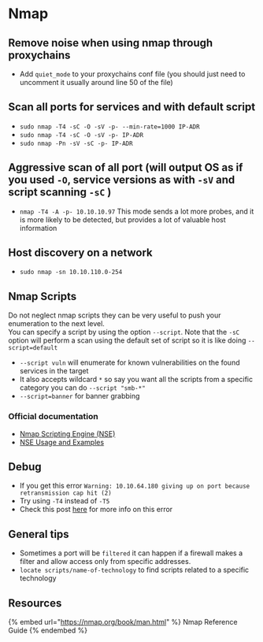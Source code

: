 # Nmap

## Remove noise when using nmap through proxychains

- Add `quiet_mode` to your proxychains conf file (you should just need to uncomment it usually around line 50 of the file)

## Scan all ports for services and with default script

- `sudo nmap -T4 -sC -O -sV -p- --min-rate=1000 IP-ADR`
- `sudo nmap -T4 -sC -O -sV -p- IP-ADR`
- `sudo nmap -Pn -sV -sC -p- IP-ADR`

## Aggressive scan of all port (will output OS as if you used `-O`, service versions as with `-sV` and script scanning `-sC` )

- `nmap -T4 -A -p- 10.10.10.97` This mode sends a lot more probes, and it is more likely to be detected, but provides a lot of valuable host information

## Host discovery on a network

- `sudo nmap -sn 10.10.110.0-254`

## Nmap Scripts

Do not neglect nmap scripts they can be very useful to push your enumeration to the next level.  
You can specify a script by using the option `--script`. Note that the `-sC` option will perform a scan using the default set of script so it is like doing `--script=default`  

- `--script vuln` will enumerate for known vulnerabilities on the found services in the target
- It also accepts wildcard `*` so say you want all the scripts from a specific category you can do `--script "smb-*"`
- `--script=banner` for banner grabbing

### Official documentation

- [Nmap Scripting Engine (NSE)](https://nmap.org/book/man-nse.html)
- [NSE Usage and Examples](https://nmap.org/book/nse-usage.html)

## Debug

- If you get this error `Warning: 10.10.64.180 giving up on port because retransmission cap hit (2)`
- Try using `-T4` instead of `-T5`
- Check this post [here](https://stackoverflow.com/questions/14736530/nmap-warning-giving-up-on-port-because-retransmission-cap-hit-2) for more info on this error

## General tips

- Sometimes a port will be `filtered` it can happen if a firewall makes a filter and allow access only from specific addresses.
- `locate scripts/name-of-technology` to find scripts related to a specific technology

## Resources

{% embed url="https://nmap.org/book/man.html" %} Nmap Reference Guide {% endembed %}  
